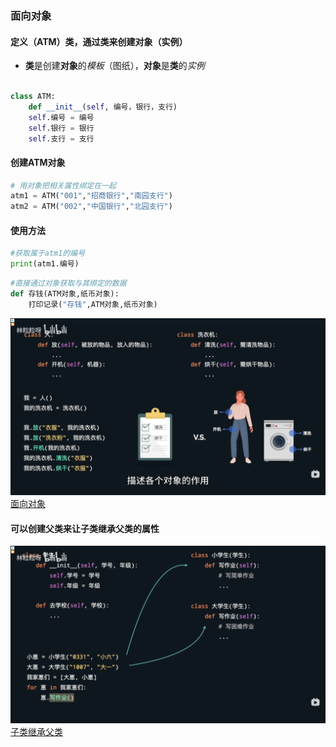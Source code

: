 ### 面向对象
#### 定义（ATM）类，通过类来创建对象（实例）
- **类**是创建**对象**的*模板*（图纸），**对象**是**类**的*实例*
```python

class ATM:
    def __init__(self, 编号，银行，支行)
    self.编号 = 编号
    self.银行 = 银行
    self.支行 = 支行

```
#### 创建ATM对象

```python
# 用对象把相关属性绑定在一起
atm1 = ATM("001","招商银行","南园支行")
atm2 = ATM("002","中国银行","北园支行")

```
#### 使用方法

```python
#获取属于atm1的编号
print(atm1.编号)

```

```python
#直接通过对象获取与其绑定的数据
def 存钱(ATM对象,纸币对象):
    打印记录("存钱",ATM对象,纸币对象)

```
![面向对象](image.png)
[面向对象](week-11\OPP\OPP1.py)

#### 可以创建父类来让子类继承父类的属性
![子类继承父类](image-2.png)
[子类继承父类](week-11\OPP\OPP2.py)
